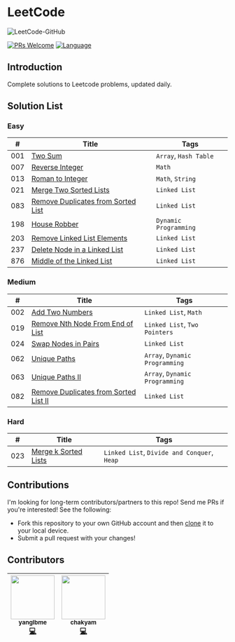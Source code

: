 # LeetCode
![LeetCode-GitHub](http://p9ucdlghd.bkt.clouddn.com/leetcode-github.png)

[![PRs Welcome](https://img.shields.io/badge/PRs-Welcome-brightgreen.svg)](http://makeapullrequest.com)
[![Language](https://img.shields.io/badge/Lang-Java%2FPython%2FJS%2FCPP%2FGo%2F...-blue.svg)](https://github.com/yanglbme/leetcode)
## Introduction
Complete solutions to Leetcode problems, updated daily.

## Solution List

### Easy

| # | Title | Tags |
|---|---|---|
| 001 | [Two Sum](https://github.com/yanglbme/leetcode/tree/master/solution/001.Two%20Sum) | `Array`, `Hash Table` |
| 007 | [Reverse Integer](https://github.com/yanglbme/leetcode/tree/master/solution/007.Reverse%20Integer) | `Math` |
| 013 | [Roman to Integer](https://github.com/yanglbme/leetcode/tree/master/solution/013.Roman%20to%20Integer) | `Math`, `String` |
| 021 | [Merge Two Sorted Lists](https://github.com/yanglbme/leetcode/tree/master/solution/021.Merge%20Two%20Sorted%20Lists) | `Linked List` |
| 083 | [Remove Duplicates from Sorted List](https://github.com/yanglbme/leetcode/tree/master/solution/083.Remove%20Duplicates%20from%20Sorted%20List) | `Linked List` |
| 198 | [House Robber](https://github.com/yanglbme/leetcode/tree/master/solution/198.House%20Robber) | `Dynamic Programming` |
| 203 | [Remove Linked List Elements](https://github.com/yanglbme/leetcode/tree/master/solution/203.Remove%20Linked%20List%20Elements) | `Linked List` |
| 237 | [Delete Node in a Linked List](https://github.com/yanglbme/leetcode/tree/master/solution/237.Delete%20Node%20in%20a%20Linked%20List) | `Linked List` |
| 876 | [Middle of the Linked List](https://github.com/yanglbme/leetcode/tree/master/solution/876.Middle%20of%20the%20Linked%20List) | `Linked List` |


### Medium

| # | Title | Tags |
|---|---|---|
| 002 | [Add Two Numbers](https://github.com/yanglbme/leetcode/tree/master/solution/002.Add%20Two%20Numbers) | `Linked List`, `Math` |
| 019 | [Remove Nth Node From End of List](https://github.com/yanglbme/leetcode/tree/master/solution/019.Remove%20Nth%20Node%20From%20End%20of%20List) | `Linked List`, `Two Pointers` |
| 024 | [Swap Nodes in Pairs](https://github.com/yanglbme/leetcode/tree/master/solution/024.Swap%20Nodes%20in%20Pairs) | `Linked List` |
| 062 | [Unique Paths](https://github.com/yanglbme/leetcode/tree/master/solution/062.Unique%20Paths) | `Array`, `Dynamic Programming` |
| 063 | [Unique Paths II](https://github.com/yanglbme/leetcode/tree/master/solution/063.Unique%20Paths%20II) | `Array`, `Dynamic Programming` |
| 082 | [Remove Duplicates from Sorted List II](https://github.com/yanglbme/leetcode/tree/master/solution/082.Remove%20Duplicates%20from%20Sorted%20List%20II) | `Linked List` |


### Hard

| # | Title | Tags |
|---|---|---|
| 023 | [Merge k Sorted Lists](https://github.com/yanglbme/leetcode/tree/master/solution/023.Merge%20k%20Sorted%20Lists) | `Linked List`, `Divide and Conquer`, `Heap` |

## Contributions
I'm looking for long-term contributors/partners to this repo! Send me PRs if you're interested! See the following:
- Fork this repository to your own GitHub account and then [clone](https://help.github.com/articles/cloning-a-repository/) it to your local device.
- Submit a pull request with your changes!

## Contributors

<!-- ALL-CONTRIBUTORS-LIST:START - Do not remove or modify this section -->
| <center> [<img src="https://avatars3.githubusercontent.com/u/21008209?v=4" width="100px;"/><br /><sub><b>yanglbme</b></sub>](https://github.com/yanglbme)<br />[💻](https://github.com/yanglbme/leetcode/commits?author=yanglbme "Code") </center> | <center> [<img src="https://avatars3.githubusercontent.com/u/23625436?v=4" width="100px;"/><br /><sub><b>chakyam</b></sub>](https://github.com/chakyam)<br />[💻](https://github.com/yanglbme/leetcode/commits?author=chakyam "Code") </center> | 
|---|---|

<!-- ALL-CONTRIBUTORS-LIST:END -->
